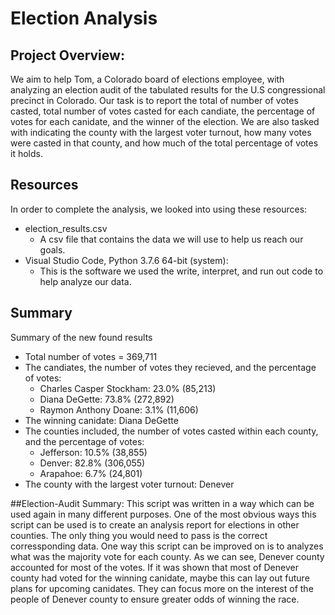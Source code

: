 # Election Analysis

## Project Overview:
We aim to help Tom, a Colorado board of elections employee, with analyzing an election audit of the tabulated results for the U.S congressional precinct in Colorado. Our task is to report the total of number of votes casted, total number of votes casted for each candiate, the percentage of votes for each canidate, and the winner of the election. We are also tasked with indicating the county with the largest voter turnout, how many votes were casted in that county, and how much of the total percentage of votes it holds. 

## Resources
In order to complete the analysis, we looked into using these resources:
- election_results.csv
  - A csv file that contains the data we will use to help us reach our goals.
- Visual Studio Code, Python 3.7.6 64-bit (system):
  - This is the software we used the write, interpret, and run out code to help analyze our data.

## Summary
Summary of the new found results
- Total number of votes = 369,711
- The candiates, the number of votes they recieved, and the percentage of votes:
  - Charles Casper Stockham: 23.0% (85,213)
  - Diana DeGette: 73.8% (272,892)
  - Raymon Anthony Doane: 3.1% (11,606)
- The winning canidate: Diana DeGette
- The counties included, the number of votes casted within each county, and the percentage of votes:
  - Jefferson: 10.5% (38,855)
  - Denver: 82.8% (306,055)
  - Arapahoe: 6.7% (24,801)
- The county with the largest voter turnout: Denever

##Election-Audit Summary:
This script was written in a way which can be used again in many different purposes. One of the most obvious ways this script can be used is to create an analysis report for elections in other counties. The only thing you would need to pass is the correct corressponding data. One way this script can be improved on is to analyzes what was the majority vote for each county. As we can see, Denever county accounted for most of the votes. If it was shown that most of Denever county had voted for the winning canidate, maybe this can lay out future plans for upcoming canidates. They can focus more on the interest of the people of Denever county to ensure greater odds of winning the race. 
